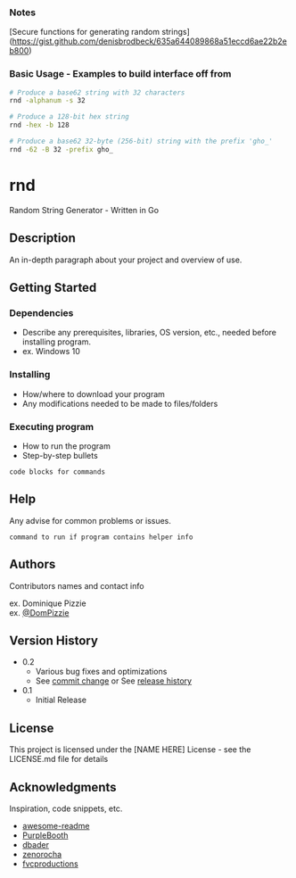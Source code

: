 
### Notes

[Secure functions for generating random strings] (https://gist.github.com/denisbrodbeck/635a644089868a51eccd6ae22b2eb800)

### Basic Usage - Examples to build interface off from

```sh
# Produce a base62 string with 32 characters
rnd -alphanum -s 32

# Produce a 128-bit hex string
rnd -hex -b 128

# Produce a base62 32-byte (256-bit) string with the prefix 'gho_'
rnd -62 -B 32 -prefix gho_
```
<!--Real README starts here  - ^ Dev Notes -->
# rnd

Random String Generator - Written in Go

## Description

An in-depth paragraph about your project and overview of use.

## Getting Started

### Dependencies

* Describe any prerequisites, libraries, OS version, etc., needed before installing program.
* ex. Windows 10

### Installing

* How/where to download your program
* Any modifications needed to be made to files/folders

### Executing program

* How to run the program
* Step-by-step bullets
```
code blocks for commands
```

## Help

Any advise for common problems or issues.
```
command to run if program contains helper info
```

## Authors

Contributors names and contact info

ex. Dominique Pizzie  
ex. [@DomPizzie](https://twitter.com/dompizzie)

## Version History

* 0.2
    * Various bug fixes and optimizations
    * See [commit change]() or See [release history]()
* 0.1
    * Initial Release

## License

This project is licensed under the [NAME HERE] License - see the LICENSE.md file for details

## Acknowledgments

Inspiration, code snippets, etc.
* [awesome-readme](https://github.com/matiassingers/awesome-readme)
* [PurpleBooth](https://gist.github.com/PurpleBooth/109311bb0361f32d87a2)
* [dbader](https://github.com/dbader/readme-template)
* [zenorocha](https://gist.github.com/zenorocha/4526327)
* [fvcproductions](https://gist.github.com/fvcproductions/1bfc2d4aecb01a834b46)
